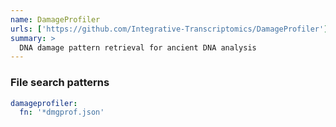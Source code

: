 ```yaml
---
name: DamageProfiler
urls: ['https://github.com/Integrative-Transcriptomics/DamageProfiler']
summary: >
  DNA damage pattern retrieval for ancient DNA analysis
---
```


### File search patterns

```yaml
damageprofiler:
  fn: '*dmgprof.json'
```